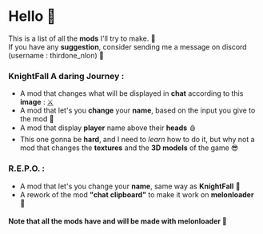 # Hello 👋
This is a list of all the <b>mods</b> I'll try to make. 🌹 <br>
If you have any <b>suggestion</b>, consider sending me a message on discord (username : thirdone_nlon) 🧂

### KnightFall A daring Journey :
- A mod that changes what will be displayed in <b>chat</b> according to this <b>image</b> : 
[⚔️](https://github.com/NemisFR/The-ideas/blob/main/6081a6915df7f%20(1).png)
- A mod that let's you <b>change</b> your <b>name</b>, based on the input you give to the mod 🥷
- A mod that display <b>player</b> name above their <b>heads</b> 🩸
- This one gonna be <b>hard</b>, and I need to <i>learn</i> how to do it, but why not a mod that changes the <b>textures</b> and the <b>3D models</b> of the game 😎
  
### R.E.P.O. :
- A mod that let's you change your <b>name</b>, same way as <b>KnightFall</b> 🥷
- A rework of the mod <b>"chat clipboard"</b> to make it work on <b>melonloader</b> 📎


#### Note that all the mods have and will be made with melonloader 🍉

